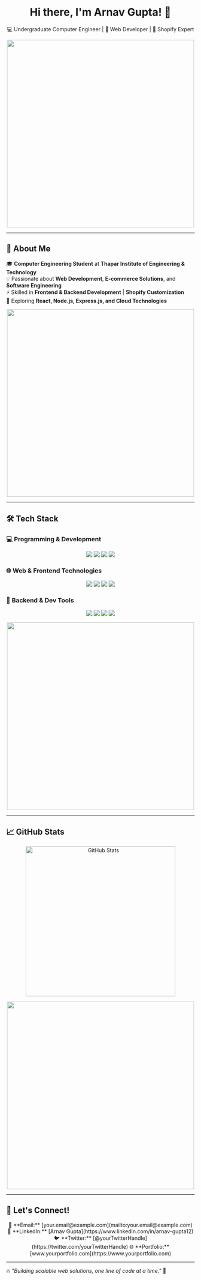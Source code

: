 <h1 align="center">Hi there, I'm Arnav Gupta! 👋</h1>
<p align="center">
💻 Undergraduate Computer Engineer | 🚀 Web Developer | 🛒 Shopify Expert
</p>

<p align="center">
  <img src="https://user-images.githubusercontent.com/74038190/212749695-a6817c5a-a794-462b-afca-1b5ce7dd5e63.gif" width="500"/>
</p>

---

## 🚀 About Me  
🎓 **Computer Engineering Student** at **Thapar Institute of Engineering & Technology**  
💡 Passionate about **Web Development**, **E-commerce Solutions**, and **Software Engineering**  
⚡ Skilled in **Frontend & Backend Development** | **Shopify Customization**  
🚀 Exploring **React, Node.js, Express.js, and Cloud Technologies**  

<p align="center">
  <img src="https://user-images.githubusercontent.com/74038190/225813708-98b745f2-7d22-48cf-9150-083f1b00d6c9.gif" width="500"/>
</p>

---

## 🛠️ Tech Stack  

### 💻 **Programming & Development**  
<p align="center">
  <img src="https://img.shields.io/badge/C-A8B9CC?style=flat&logo=c&logoColor=white"/>
  <img src="https://img.shields.io/badge/C++-00599C?style=flat&logo=c%2B%2B&logoColor=white"/>
  <img src="https://img.shields.io/badge/Python-3776AB?style=flat&logo=python&logoColor=white"/>
  <img src="https://img.shields.io/badge/JavaScript-F7DF1E?style=flat&logo=javascript&logoColor=black"/>
</p>

### 🌐 **Web & Frontend Technologies**  
<p align="center">
  <img src="https://img.shields.io/badge/HTML5-E34F26?style=flat&logo=html5&logoColor=white"/>
  <img src="https://img.shields.io/badge/CSS3-1572B6?style=flat&logo=css3&logoColor=white"/>
  <img src="https://img.shields.io/badge/React-61DAFB?style=flat&logo=react&logoColor=white"/>
  <img src="https://img.shields.io/badge/Shopify-7AB55C?style=flat&logo=shopify&logoColor=white"/>
</p>

### 🚀 **Backend & Dev Tools**  
<p align="center">
  <img src="https://img.shields.io/badge/Node.js-339933?style=flat&logo=node.js&logoColor=white"/>
  <img src="https://img.shields.io/badge/Express.js-000000?style=flat&logo=express&logoColor=white"/>
  <img src="https://img.shields.io/badge/Git-F05032?style=flat&logo=git&logoColor=white"/>
  <img src="https://img.shields.io/badge/GitHub-181717?style=flat&logo=github&logoColor=white"/>
</p>

<p align="center">
  <img src="https://user-images.githubusercontent.com/74038190/212284158-e840e285-664b-44d7-b79b-e264b5e54825.gif" width="500"/>
</p>

---

## 📈 GitHub Stats  
<p align="center">
  <img src="https://github-readme-stats.vercel.app/api?username=Arnav-gupta12&show_icons=true&theme=tokyonight" alt="GitHub Stats" width="400"/>
</p>  

<p align="center">
  <img src="https://user-images.githubusercontent.com/74038190/235224431-e8c8c12e-6826-47f1-89fb-2ddad83b3abf.gif" width="500"/>
</p>

---

## 🔗 Let's Connect!  
<p align="center">
  📩 **Email:** [your.email@example.com](mailto:your.email@example.com)  
  💼 **LinkedIn:** [Arnav Gupta](https://www.linkedin.com/in/arnav-gupta12)  
  🐦 **Twitter:** [@yourTwitterHandle](https://twitter.com/yourTwitterHandle)  
  🌐 **Portfolio:** [www.yourportfolio.com](https://www.yourportfolio.com)  
</p>

---

🔥 _"Building scalable web solutions, one line of code at a time."_ 🚀  
